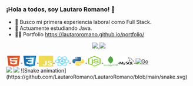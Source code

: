 ### ¡Hola a todos, soy Lautaro Romano! 👋

- 🔭 Busco mi primera experiencia laboral como Full Stack.
- 🌱 Actuamente estudiando Java.
- 🐱‍👤 Portfolio https://lautaroromano.github.io/portfolio/

<div align="center">
  <a href="https://github.com/LautaroRomano">
  <img height="160em" src="https://github-readme-stats.vercel.app/api?username=lautaroromano&show_icons=true&theme=dark&include_all_commits=true"/>
  <img height="160em" src="https://github-readme-stats.vercel.app/api/top-langs/?username=lautaroromano&layout=compact&langs_count=7&theme=dark"/>
</div>
<div style="display: inline_block"><br>
  <img align="center" alt="HTML" height="30" width="40" src="https://raw.githubusercontent.com/devicons/devicon/master/icons/html5/html5-original.svg">
  <img align="center" alt="CSS" height="30" width="40" src="https://raw.githubusercontent.com/devicons/devicon/master/icons/css3/css3-original.svg">
  <img align="center" alt="JavaScript" height="30" width="40" src="https://raw.githubusercontent.com/devicons/devicon/master/icons/javascript/javascript-plain.svg">
  <img align="center" alt="React" height="30" width="40" src="https://raw.githubusercontent.com/devicons/devicon/master/icons/react/react-original.svg">
  <img align="center" alt="Python" height="30" width="40" src="https://raw.githubusercontent.com/devicons/devicon/master/icons/python/python-original.svg">
  <img align="center" alt="Node.js" height="30" width="40" src="https://raw.githubusercontent.com/devicons/devicon/master/icons/nodejs/nodejs-original.svg">
  <img align="center" alt="MongoDB" height="30" width="40" src="https://raw.githubusercontent.com/devicons/devicon/master/icons/mongodb/mongodb-plain-wordmark.svg">
  <img align="center" alt="MySQL" height="30" width="40" src="./mysql.svg">
  <img align="center" alt="Go" height="30" width="40" src="./go.svg">
</div>
<div> 
  <a href = "mailto:lautarooyt837@gmail.com"><img src="https://img.shields.io/badge/-Gmail-%23333?style=for-the-badge&logo=gmail&logoColor=white" target="_blank"></a>
  <a href="https://www.linkedin.com/in/romanolautaroexequiel" target="_blank"><img src="https://img.shields.io/badge/-LinkedIn-%230077B5?style=for-the-badge&logo=linkedin&logoColor=white" target="_blank"></a> 
  ![Snake animation](https://github.com/LautaroRomano/LautaroRomano/blob/main/snake.svg) 
</div>
